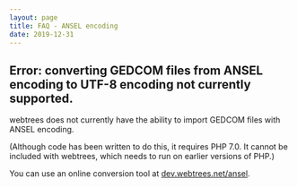 ```yaml
---
layout: page
title: FAQ - ANSEL encoding
date: 2019-12-31
---
```


## Error: converting GEDCOM files from ANSEL encoding to UTF-8 encoding not currently supported.

webtrees does not currently have the ability to import GEDCOM files
with ANSEL encoding.

(Although code has been written to do this, it requires PHP 7.0.
It cannot be included with webtrees, which needs to run on earlier
versions of PHP.)

You can use an online conversion tool at [dev.webtrees.net/ansel](https://dev.webtrees.net/ansel/).
